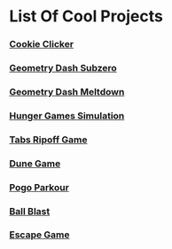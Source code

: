 # List Of Cool Projects                                                                    
                                                
### [**Cookie Clicker**](/cookieclicker)                                        
### [**Geometry Dash Subzero**](/Geometry-Dash-Subzero)                                    
### [**Geometry Dash Meltdown**](/Geometry-Dash-Meltdown)                                 
### [**Hunger Games Simulation**](/HungerGames)                                  
### [**Tabs Ripoff Game**](/Tabs-Ripoff)                                                                     
### [**Dune Game**](/dune-game)                                                                        
### [**Pogo Parkour**](/Pogo-Parkour)                                    
### [**Ball Blast**](.U_-V-U-tb-Pem3-QxFNmuY-SLAH-7-y7K8-yu7wsAGk-Bq8-_Q-Ra-8-F-rMQLm-_-ps-VWtgKD-9-U-4-CpLZ-P-/Ball%20Blast.html)                                    
### [**Escape Game**](/Escape-Game)                                              
